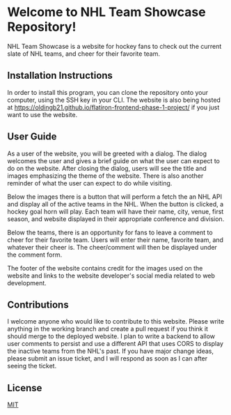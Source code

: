 # Welcome to NHL Team Showcase Repository!

NHL Team Showcase is a website for hockey fans to check out the current slate of NHL 
teams, and cheer for their favorite team.

## Installation Instructions

In order to install this program, you can clone the repository onto your computer, 
using the SSH key in your CLI. The website is also being hosted at https://oldingb21.github.io/flatiron-frontend-phase-1-project/ if you just want to use the website.

## User Guide

As a user of the website, you will be greeted with a dialog. The dialog welcomes the 
user and gives a brief guide on what the user can expect to do on the website. After
closing the dialog, users will see the title and images emphasizing the theme of the 
website. There is also another reminder of what the user can expect to do while 
visiting. 

Below the images there is a button that will perform a fetch the an NHL 
API and display all of the active teams in the NHL. When the button is clicked, a hockey
goal horn will play. Each team will have their name, city, venue, first season, and 
website displayed in their appropriate conference and division.

Below the teams, there is an opportunity for fans to leave a comment to cheer for their
favorite team. Users will enter their name, favorite team, and whatever their cheer is.
The cheer/comment will then be displayed under the comment form.

The footer of the website contains credit for the images used on the website and links
to the website developer's social media related to web development.

## Contributions

I welcome anyone who would like to contribute to this website. Please write anything
in the working branch and create a pull request if you think it should merge to the 
deployed website. I plan to write a backend to allow user comments to persist and 
use a different API that uses CORS to display the inactive teams from the NHL's past.
If you have major change ideas, please submit an issue ticket, and I will respond as 
soon as I can after seeing the ticket.

## License

[MIT](https://choosealicense.com/licenses/mit/)